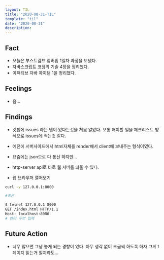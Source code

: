```yaml
---
layout: TIL
title: "2020-08-31-TIL"
template: "til"
date: "2020-08-31"
description: 
---
```


## Fact

- 오늘은 부스트캠프 맴버쉽 1일차 과정을 보냈다.
- 자바스크립트 코딩의 기술 4장을 정리했다.
- 이팩티브 자바 아이탬 1을 정리했다.

## Feelings

- 음... 

## Findings

- 깃헙에 issues 라는 탭이 있다는것을 처음 알았다. 보통 해야할 일을 체크리스트 방식으로 issues에 적는것 같다.
- 예전에 서버사이드에서 html자체를 render해서 client에 보내주는 형식이였다.
- 요즘에는 json으로 다 통신 하지만...

- http-server api로 바로 웹 서버를 띄울 수 있다.
- 웹 브라우저 열어보기

``` bash
curl -v 127.0.0.1:8000

#혹은

$ telnet 127.0.0.1 8000
GET /index.html HTTP/1.1
Host: localhost:8080
# 엔터 두번 입력

```

## Future Action

- 너무 많으면 그냥 놓게 되는 경향이 있다. 아무 생각 없이 조금씩 하도록 하자 그게 1 페이지 읽는거 일지라도...
